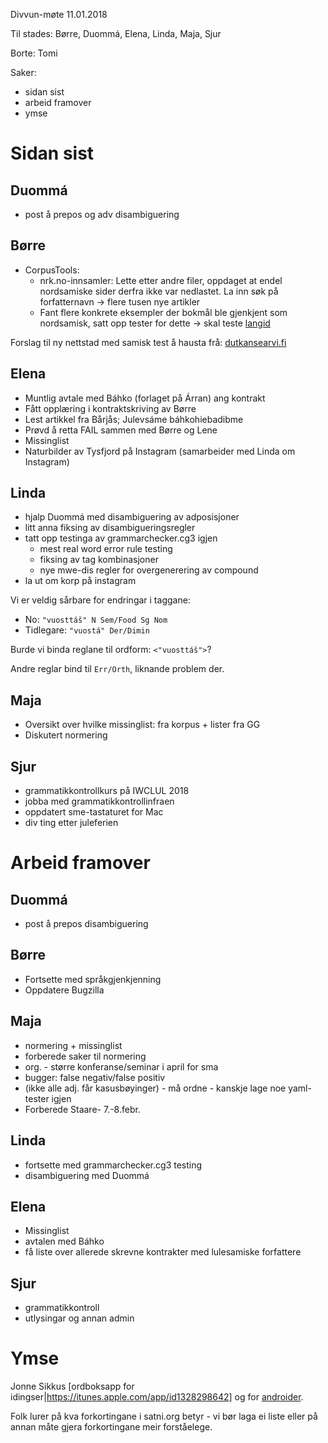 Divvun-møte 11.01.2018

Til stades: Børre, Duommá, Elena, Linda, Maja, Sjur

Borte: Tomi

Saker:
* sidan sist
* arbeid framover
* ymse

# Sidan sist

##  Duommá
* post å prepos og adv disambiguering

##  Børre
* CorpusTools: 
    - nrk.no-innsamler: Lette etter andre filer, oppdaget at endel nordsamiske
   sider derfra ikke var nedlastet. La inn søk på forfatternavn -> flere tusen
   nye artikler
    - Fant flere konkrete eksempler der bokmål ble gjenkjent som nordsamisk, satt
   opp tester for dette -> skal teste
   [langid](https://github.com/saffsd/langid.py)

Forslag til ny nettstad med samisk test å hausta frå:
[dutkansearvi.fi](http://dutkansearvi.fi)

## Elena
* Muntlig avtale med Báhko (forlaget på Árran) ang kontrakt
* Fått opplæring i kontraktskriving av Børre
* Lest artikkel fra Bårjås; Julevsáme báhkohiebadibme
* Prøvd å retta FAIL sammen med Børre og Lene
* Missinglist
* Naturbilder av Tysfjord på Instagram (samarbeider med Linda om Instagram)

## Linda
* hjalp Duommá med disambiguering av adposisjoner
* litt anna fiksing av disambigueringsregler
* tatt opp testinga av grammarchecker.cg3 igjen
    - mest real word error rule testing
    - fiksing av tag kombinasjoner
    - nye mwe-dis regler for overgenerering av compound
* la ut om korp på instagram

Vi er veldig sårbare for endringar i taggane:
* No: `"vuosttáš" N Sem/Food Sg Nom`
* Tidlegare: `"vuostá" Der/Dimin`

Burde vi binda reglane til ordform: `<"vuosttáš">`?

Andre reglar bind til `Err/Orth`, liknande problem der.

## Maja 
* Oversikt over hvilke missinglist: fra korpus + lister fra GG
* Diskutert normering

## Sjur
* grammatikkontrollkurs på IWCLUL 2018
* jobba med grammatikkontrollinfraen
* oppdatert sme-tastaturet for Mac
* div ting etter juleferien

# Arbeid framover

## Duommá
* post å prepos disambiguering

## Børre
* Fortsette med språkgjenkjenning
* Oppdatere Bugzilla

## Maja
* normering + missinglist
* forberede saker til normering
* org. - større konferanse/seminar i april for sma
* bugger: false negativ/false positiv 
* (ikke alle adj. får kasusbøyinger) - må ordne - kanskje lage noe yaml-tester
  igjen
* Forberede Staare- 7.-8.febr.

## Linda
* fortsette med grammarchecker.cg3 testing
* disambiguering med Duommá

##  Elena
* Missinglist
* avtalen med Báhko
* få liste over allerede skrevne kontrakter med lulesamiske forfattere

## Sjur
* grammatikkontroll
* utlysingar og annan admin

# Ymse

Jonne Sikkus [ordboksapp for idingser|https://itunes.apple.com/app/id1328298642] og for [androider](https://play.google.com/store/apps/details?id=com.sikkumedia.samiskordbok).

Folk lurer på kva forkortingane i satni.org betyr - vi bør laga ei liste eller på annan måte gjera forkortingane meir forståelege.
